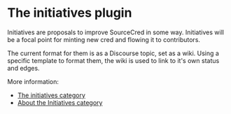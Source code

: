 # The initiatives plugin

Initiatives are proposals to improve SourceCred in some way.
Initiatives will be a focal point for minting new cred and flowing it to contributors.

The current format for them is as a Discourse topic, set as a wiki.
Using a specific template to format them, the wiki is used to link to it's own status and edges.

More information:
- [The initiatives category](https://discourse.sourcecred.io/c/the-credsperiment/initiatives)
- [About the Initiatives category](https://discourse.sourcecred.io/t/about-the-initiatives-category/242/1)
